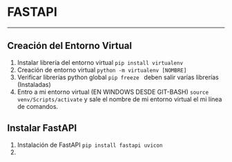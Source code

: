 # FASTAPI
----
## Creación del Entorno Virtual
1. Instalar librería del entorno virtual ````pip install virtualenv````
2. Creación de entorno virtual ````python -m virtualenv [NOMBRE]````
3. Verificar librerías python global ````pip freeze ```` deben salir varías librerías (Instaladas)
4. Entro a mi entorno virtual (EN WINDOWS DESDE GIT-BASH) ````source venv/Scripts/activate```` y sale el nombre de mi entorno virtual el mi línea de comandos.

## Instalar FastAPI
1. Instalación de FastAPI ````pip install fastapi uvicon````
2.  
